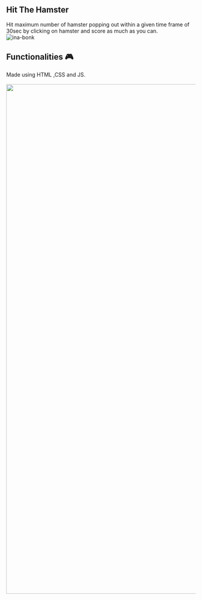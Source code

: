 **<h2> Hit The Hamster</h2>** 
Hit maximum number of hamster popping out within a given time frame of 30sec by clicking on hamster and score as much as you can.
<br>
![ina-bonk](https://github.com/user-attachments/assets/1e7e8712-1859-44da-b2ac-4a1dcb0b9915)


## **Functionalities 🎮**
Made using HTML ,CSS and JS. 
<br>
<br>
<img width="1352" src="https://github.com/kunjgit/GameZone/assets/144280247/9827e9f0-cbc5-40fa-9307-742898bfbef7">
